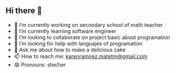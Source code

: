 ## Hi there 👋


- 🔭 I’m currently working on secondary school of math teacher
- 🌱 I’m currently learning software engineer
- 👯 I’m looking to collaborate on project basic about programation
- 🤔 I’m looking for help with languajes of programation
- 💬 Ask me about how to make a delicious cake
- 📫 How to reach me: karenramirez.matetm@gmail.com
- 😄 Pronouns: she/her


